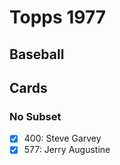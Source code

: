 # Topps 1977 
## Baseball

## Cards

### No Subset
- [x] 400: Steve Garvey<br>
- [x] 577: Jerry Augustine<br>
